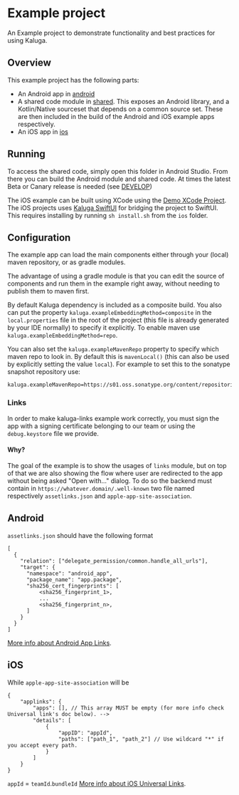 # Example project
An Example project to demonstrate functionality and best practices for using Kaluga.

## Overview
This example project has the following parts:
- An Android app in [android](/android)
- A shared code module in [shared](/shared). This exposes an Android library, and a Kotlin/Native sourceset that depends on a common source set. These are then included in the build of the Android and iOS example apps respectively.
- An iOS app in [ios](/ios)

## Running
To access the shared code, simply open this folder in Android Studio. From there you can build the Android module and shared code.
At times the latest Beta or Canary release is needed (see [DEVELOP](/DEVELOP.md))

The iOS example can be built using XCode using the [Demo XCode Project](/ios/Demo.xcodeproj).
The iOS projects uses [Kaluga SwiftUI](https://github.com/splendo/kaluga-swiftui) for bridging the project to SwiftUI. This requires installing by running `sh install.sh` from the `ios` folder.

## Configuration
The example app can load the main components either through your (local) maven repository, or as gradle modules.

The advantage of using a gradle module is that you can edit the source of components and run them in the example right away, without needing to publish them to maven first.

By default Kaluga dependency is included as a composite build. You also can put the property `kaluga.exampleEmbeddingMethod=composite` in the `local.properties` file in the root of the project (this file is already generated by your IDE normally) to specify it explicitly. To enable maven use `kaluga.exampleEmbeddingMethod=repo`.

You can also set the `kaluga.exampleMavenRepo` property to specify which maven repo to look in. By default this is `mavenLocal()` (this can also be used by explicitly setting the value `local`). For example to set this to the sonatype snapshot repository use:

```properties
kaluga.exampleMavenRepo=https://s01.oss.sonatype.org/content/repositories/snapshots/
```

### Links
In order to make kaluga-links example work correctly, you must sign the app with a signing certificate belonging to our team or using the `debug.keystore` file we provide.

#### Why?
The goal of the example is to show the usages of `links` module, but on top of that we are also showing the flow where user are redirected to the app without being asked "Open with..." dialog.
To do so the backend must contain in `https://whatever.domain/.well-known` two file named respectively `assetlinks.json` and `apple-app-site-association`.

## Android
`assetlinks.json` should have the following format

```
[
  {
    "relation": ["delegate_permission/common.handle_all_urls"],
    "target": {
      "namespace": "android_app",
      "package_name": "app.package",
      "sha256_cert_fingerprints": [
          <sha256_fingerprint_1>,
          ...
          <sha256_fingerprint_n>,
      ]
    }
  }
]
```
[More info about Android App Links](https://developer.android.com/training/app-links).

## iOS
While `apple-app-site-association` will be

```
{
    "applinks": {
        "apps": [], // This array MUST be empty (for more info check Universal link's doc below). -->
        "details": [
            {
                "appID": "appId",
                "paths": ["path_1", "path_2"] // Use wildcard "*" if you accept every path.
            }
        ]
    }
}
```
`appId` = `teamId`.`bundleId`
[More info about iOS Universal Links](https://developer.apple.com/ios/universal-links/).
